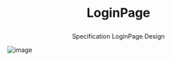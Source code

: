 # <p align="center">LoginPage</p>
<p align="center">Specification LoginPage Design</p>

![image](https://user-images.githubusercontent.com/78105136/180771943-d681ac70-ac83-43b2-902e-3cb94d277a35.png)
